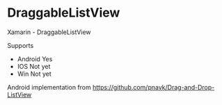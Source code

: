 # DraggableListView
Xamarin - DraggableListView

Supports

- Android       Yes
- IOS           Not yet
- Win           Not yet


Android implementation from https://github.com/pnavk/Drag-and-Drop-ListView